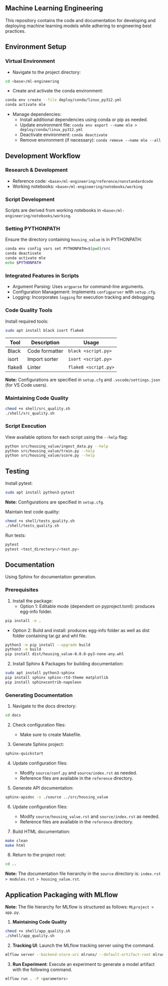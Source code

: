 ## Machine Learning Engineering

This repository contains the code and documentation for developing and deploying machine learning models while adhering to engineering best practices.

## Environment Setup

### Virtual Environment

- Navigate to the project directory:

```bash
cd <base>/ml-engineering
```

- Create and activate the conda environment:

```bash
conda env create --file deploy/conda/linux_py312.yml
conda activate mle
```

- Manage dependencies:
  - Install additional dependencies using conda or pip as needed.
  - Update environment file: `conda env export --name mle > deploy/conda/linux_py312.yml`
  - Deactivate environment: `conda deactivate`
  - Remove environment (if necessary): `conda remove --name mle --all`

## Development Workflow

### Research & Development

- Reference code: `<base>/ml-engineering/reference/nonstandardcode`
- Working notebooks: `<base>/ml-engineering/notebooks/working`

### Script Development

Scripts are derived from working notebooks in `<base>/ml-engineering/notebooks/working`.

### Setting PYTHONPATH

Ensure the directory containing `housing_value` is in PYTHONPATH:

```bash
conda env config vars set PYTHONPATH=$(pwd)/src
conda deactivate
conda activate mle
echo $PYTHONPATH
```

### Integrated Features in Scripts

- Argument Parsing: Uses `argparse` for command-line arguments.
- Configuration Management: Implements `configparser` with `setup.cfg`.
- Logging: Incorporates `logging` for execution tracking and debugging.

### Code Quality Tools

Install required tools:

```bash
sudo apt install black isort flake8
```

| Tool   | Description     | Usage             |
|--------|-----------------|-------------------|
| Black  | Code formatter  | `black <script.py>` |
| isort  | Import sorter   | `isort <script.py>` |
| flake8 | Linter          | `flake8 <script.py>` |

**Note:** Configurations are specified in `setup.cfg` and `.vscode/settings.json` (for VS Code users).

### Maintaining Code Quality

```bash
chmod +x shell/src_quality.sh
./shell/src_quality.sh
```

### Script Execution

View available options for each script using the `--help` flag:

```bash
python src/housing_value/ingest_data.py --help
python src/housing_value/train.py --help
python src/housing_value/score.py --help
```

## Testing 

Install pytest:

```bash
sudo apt install python3-pytest
```

**Note:** Configurations are specified in `setup.cfg`.

Maintain test code quality:

```bash
chmod +x shell/tests_quality.sh
./shell/tests_quality.sh
```

Run tests:

```bash
pytest
pytest <test_directory>/<test.py>
```

## Documentation

Using Sphinx for documentation generation.

### Prerequisites

1. Install the package:
   - Option 1: Editable mode (dependent on pyproject.toml): produces egg-info folder.

```bash
pip install -e .
```

   - Option 2: Build and install: produces egg-info folder as well as dist folder containing tar.gz and whl file.

```bash
python3 -m pip install --upgrade build
python3 -m build
pip install dist/housing_value-0.0.0-py3-none-any.whl
```

2. Install Sphinx & Packages for building documentation:

```bash
sudo apt install python3-sphinx
pip install sphinx sphinx-rtd-theme matplotlib
pip install sphinxcontrib-napoleon
```

### Generating Documentation

1. Navigate to the docs directory:

```bash
cd docs
```

2. Check configuration files:
   - Make sure to create Makefile.

3. Generate Sphinx project:

```bash
sphinx-quickstart
```

4. Update configuration files:
   - Modify `source/conf.py` and `source/index.rst` as needed.
   - Reference files are available in the `reference` directory.

5. Generate API documentation:

```bash
sphinx-apidoc -o ./source ../src/housing_value
```

6. Update configuration files:
   - Modify `source/housing_value.rst` and `source/index.rst` as needed.
   - Reference files are available in the `reference` directory.

7. Build HTML documentation:

```bash
make clean
make html
```

8. Return to the project root:

```bash
cd ..
```

**Note:** The documentation file hierarchy in the `source` directory is: `index.rst > modules.rst > housing_value.rst`.

## Application Packaging with MLflow

**Note:** The file hierarchy for MLflow is structured as follows: `MLproject > app.py`.

1. **Maintaining Code Quality**
```bash
chmod +x shell/app_quality.sh
./shell/app_quality.sh
   ```

2. **Tracking UI**: Launch the MLflow tracking server using the command.
```bash
mlflow server --backend-store-uri mlruns/ --default-artifact-root mlruns/ --host 127.0.0.1 --port 5000
   ```

3. **Run Experiment**: Execute an experiment to generate a model artifact with the following command.
```bash
mlflow run . -P <parameters>
```